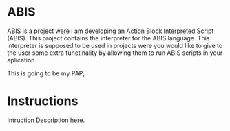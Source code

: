ABIS
====
ABIS is a project were i am developing an Action Block Interpreted Script (ABIS).
This project contains the interpreter for the ABIS language.
This interpreter is supposed to be used in projects were you would like to give to the user some extra functinality by allowing them to run ABIS scripts in your aplication.

This is going to be my PAP;

# Instructions

Intruction Description [here](https://github.com/Daniel7Sly/SAL/blob/master/Linguagem%20minha.txt).
